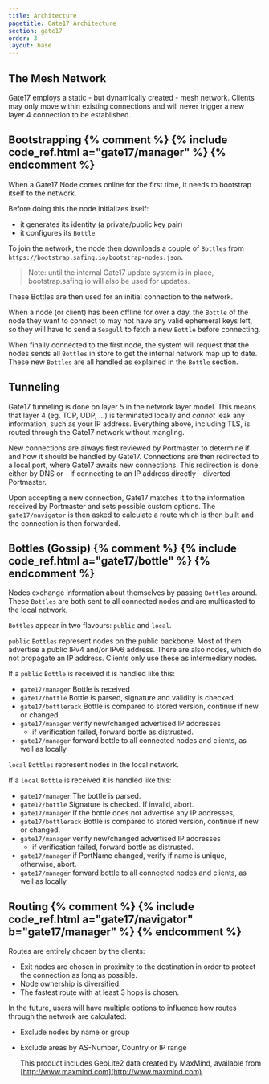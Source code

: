 ```yaml
---
title: Architecture
pagetitle: Gate17 Architecture
section: gate17
order: 3
layout: base
---
```


## The Mesh Network

Gate17 employs a static - but dynamically created - mesh network. Clients may only move within existing connections and will never trigger a new layer 4 connection to be established.

## Bootstrapping {% comment %} {% include code_ref.html a="gate17/manager" %} {% endcomment %}

When a Gate17 Node comes online for the first time, it needs to bootstrap itself to the network.

Before doing this the node initializes itself:
- it generates its identity (a private/public key pair)
- it configures its `Bottle`

To join the network, the node then downloads a couple of `Bottles` from `https://bootstrap.safing.io/bootstrap-nodes.json`.

> Note: until the internal Gate17 update system is in place, bootstrap.safing.io will also be used for updates.

These Bottles are then used for an initial connection to the network.

When a node (or client) has been offline for over a day, the `Bottle` of the node they want to connect to may not have any valid ephemeral keys left, so they will have to send a `Seagull` to fetch a new `Bottle` before connecting.

When finally connected to the first node, the system will request that the nodes sends all `Bottles` in store to get the internal network map up to date. These new `Bottles` are all handled as explained in the `Bottle` section.

## Tunneling

Gate17 tunneling is done on layer 5 in the network layer model. This means that layer 4 (eg. TCP, UDP, ...) is terminated locally and _cannot_ leak any information, such as your IP address. Everything above, including TLS, is routed through the Gate17 network without mangling.

New connections are always first reviewed by Portmaster to determine if and how it should be handled by Gate17. Connections are then redirected to a local port, where Gate17 awaits new connections. This redirection is done either by DNS or - if connecting to an IP address directly - diverted Portmaster.

Upon accepting a new connection, Gate17 matches it to the information received by Portmaster and sets possible custom options. The `gate17/navigator` is then asked to calculate a route which is then built and the connection is then forwarded.

## Bottles (Gossip) {% comment %} {% include code_ref.html a="gate17/bottle" %} {% endcomment %}

Nodes exchange information about themselves by passing `Bottles` around. These `Bottles` are both sent to all connected nodes and are multicasted to the local network.

`Bottles` appear in two flavours: `public` and `local`.

`public` `Bottles` represent nodes on the public backbone. Most of them advertise a public IPv4 and/or IPv6 address. There are also nodes, which do not propagate an IP address. Clients only use these as intermediary nodes.

If a `public` `Bottle` is received it is handled like this:

- `gate17/manager` Bottle is received
- `gate17/bottle` Bottle is parsed, signature and validity is checked
- `gate17/bottlerack` Bottle is compared to stored version, continue if new or changed.
- `gate17/manager` verify new/changed advertised IP addresses
  - if verification failed, forward bottle as distrusted.
- `gate17/manager` forward bottle to all connected nodes and clients, as well as locally

`local` `Bottles` represent nodes in the local network.

If a `local` `Bottle` is received it is handled like this:

- `gate17/manager` The bottle is parsed.
- `gate17/bottle` Signature is checked. If invalid, abort.
- `gate17/manager` If the bottle does not advertise any IP addresses,
- `gate17/bottlerack` Bottle is compared to stored version, continue if new or changed.
- `gate17/manager` verify new/changed advertised IP addresses
  - if verification failed, forward bottle as distrusted.
- `gate17/manager` if PortName changed, verify if name is unique, otherwise, abort.
- `gate17/manager` forward bottle to all connected nodes and clients, as well as locally

## Routing {% comment %} {% include code_ref.html a="gate17/navigator" b="gate17/manager" %} {% endcomment %}

Routes are entirely chosen by the clients:

- Exit nodes are chosen in proximity to the destination in order to protect the connection as long as possible.
- Node ownership is diversified.
- The fastest route with at least 3 hops is chosen.

In the future, users will have multiple options to influence how routes through the network are calculated:

- Exclude nodes by name or group
- Exclude areas by AS-Number, Country or IP range

    This product includes GeoLite2 data created by MaxMind, available from [http://www.maxmind.com](http://www.maxmind.com).
